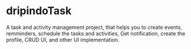# dripindoTask
A task and activity  management  project, that helps you to create events, remminders, schedule the tasks and activities, Get notification, create the profile, CRUD UI, and other UI implementation. 
